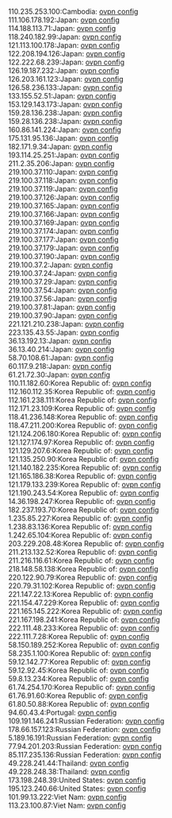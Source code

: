 110.235.253.100:Cambodia: [ovpn config](vpn/110_235_253_100.ovpn)  
111.106.178.192:Japan: [ovpn config](vpn/111_106_178_192.ovpn)  
114.188.113.71:Japan: [ovpn config](vpn/114_188_113_71.ovpn)  
118.240.182.99:Japan: [ovpn config](vpn/118_240_182_99.ovpn)  
121.113.100.178:Japan: [ovpn config](vpn/121_113_100_178.ovpn)  
122.208.194.126:Japan: [ovpn config](vpn/122_208_194_126.ovpn)  
122.222.68.239:Japan: [ovpn config](vpn/122_222_68_239.ovpn)  
126.19.187.232:Japan: [ovpn config](vpn/126_19_187_232.ovpn)  
126.203.161.123:Japan: [ovpn config](vpn/126_203_161_123.ovpn)  
126.58.236.133:Japan: [ovpn config](vpn/126_58_236_133.ovpn)  
133.155.52.51:Japan: [ovpn config](vpn/133_155_52_51.ovpn)  
153.129.143.173:Japan: [ovpn config](vpn/153_129_143_173.ovpn)  
159.28.136.238:Japan: [ovpn config](vpn/159_28_136_238.ovpn)  
159.28.136.238:Japan: [ovpn config](vpn/159_28_136_238.ovpn)  
160.86.141.224:Japan: [ovpn config](vpn/160_86_141_224.ovpn)  
175.131.95.136:Japan: [ovpn config](vpn/175_131_95_136.ovpn)  
182.171.9.34:Japan: [ovpn config](vpn/182_171_9_34.ovpn)  
193.114.25.251:Japan: [ovpn config](vpn/193_114_25_251.ovpn)  
211.2.35.206:Japan: [ovpn config](vpn/211_2_35_206.ovpn)  
219.100.37.110:Japan: [ovpn config](vpn/219_100_37_110.ovpn)  
219.100.37.118:Japan: [ovpn config](vpn/219_100_37_118.ovpn)  
219.100.37.119:Japan: [ovpn config](vpn/219_100_37_119.ovpn)  
219.100.37.126:Japan: [ovpn config](vpn/219_100_37_126.ovpn)  
219.100.37.165:Japan: [ovpn config](vpn/219_100_37_165.ovpn)  
219.100.37.166:Japan: [ovpn config](vpn/219_100_37_166.ovpn)  
219.100.37.169:Japan: [ovpn config](vpn/219_100_37_169.ovpn)  
219.100.37.174:Japan: [ovpn config](vpn/219_100_37_174.ovpn)  
219.100.37.177:Japan: [ovpn config](vpn/219_100_37_177.ovpn)  
219.100.37.179:Japan: [ovpn config](vpn/219_100_37_179.ovpn)  
219.100.37.190:Japan: [ovpn config](vpn/219_100_37_190.ovpn)  
219.100.37.2:Japan: [ovpn config](vpn/219_100_37_2.ovpn)  
219.100.37.24:Japan: [ovpn config](vpn/219_100_37_24.ovpn)  
219.100.37.29:Japan: [ovpn config](vpn/219_100_37_29.ovpn)  
219.100.37.54:Japan: [ovpn config](vpn/219_100_37_54.ovpn)  
219.100.37.56:Japan: [ovpn config](vpn/219_100_37_56.ovpn)  
219.100.37.81:Japan: [ovpn config](vpn/219_100_37_81.ovpn)  
219.100.37.90:Japan: [ovpn config](vpn/219_100_37_90.ovpn)  
221.121.210.238:Japan: [ovpn config](vpn/221_121_210_238.ovpn)  
223.135.43.55:Japan: [ovpn config](vpn/223_135_43_55.ovpn)  
36.13.192.13:Japan: [ovpn config](vpn/36_13_192_13.ovpn)  
36.13.40.214:Japan: [ovpn config](vpn/36_13_40_214.ovpn)  
58.70.108.61:Japan: [ovpn config](vpn/58_70_108_61.ovpn)  
60.117.9.218:Japan: [ovpn config](vpn/60_117_9_218.ovpn)  
61.21.72.30:Japan: [ovpn config](vpn/61_21_72_30.ovpn)  
110.11.182.60:Korea Republic of: [ovpn config](vpn/110_11_182_60.ovpn)  
112.160.112.35:Korea Republic of: [ovpn config](vpn/112_160_112_35.ovpn)  
112.161.238.111:Korea Republic of: [ovpn config](vpn/112_161_238_111.ovpn)  
112.171.23.109:Korea Republic of: [ovpn config](vpn/112_171_23_109.ovpn)  
118.41.236.148:Korea Republic of: [ovpn config](vpn/118_41_236_148.ovpn)  
118.47.211.200:Korea Republic of: [ovpn config](vpn/118_47_211_200.ovpn)  
121.124.206.180:Korea Republic of: [ovpn config](vpn/121_124_206_180.ovpn)  
121.127.174.97:Korea Republic of: [ovpn config](vpn/121_127_174_97.ovpn)  
121.129.207.6:Korea Republic of: [ovpn config](vpn/121_129_207_6.ovpn)  
121.135.250.90:Korea Republic of: [ovpn config](vpn/121_135_250_90.ovpn)  
121.140.182.235:Korea Republic of: [ovpn config](vpn/121_140_182_235.ovpn)  
121.165.186.38:Korea Republic of: [ovpn config](vpn/121_165_186_38.ovpn)  
121.179.133.239:Korea Republic of: [ovpn config](vpn/121_179_133_239.ovpn)  
121.190.243.54:Korea Republic of: [ovpn config](vpn/121_190_243_54.ovpn)  
14.36.198.247:Korea Republic of: [ovpn config](vpn/14_36_198_247.ovpn)  
182.237.193.70:Korea Republic of: [ovpn config](vpn/182_237_193_70.ovpn)  
1.235.85.227:Korea Republic of: [ovpn config](vpn/1_235_85_227.ovpn)  
1.238.83.136:Korea Republic of: [ovpn config](vpn/1_238_83_136.ovpn)  
1.242.65.104:Korea Republic of: [ovpn config](vpn/1_242_65_104.ovpn)  
203.229.208.48:Korea Republic of: [ovpn config](vpn/203_229_208_48.ovpn)  
211.213.132.52:Korea Republic of: [ovpn config](vpn/211_213_132_52.ovpn)  
211.216.116.61:Korea Republic of: [ovpn config](vpn/211_216_116_61.ovpn)  
218.148.58.138:Korea Republic of: [ovpn config](vpn/218_148_58_138.ovpn)  
220.122.90.79:Korea Republic of: [ovpn config](vpn/220_122_90_79.ovpn)  
220.79.31.102:Korea Republic of: [ovpn config](vpn/220_79_31_102.ovpn)  
221.147.22.13:Korea Republic of: [ovpn config](vpn/221_147_22_13.ovpn)  
221.154.47.229:Korea Republic of: [ovpn config](vpn/221_154_47_229.ovpn)  
221.165.145.222:Korea Republic of: [ovpn config](vpn/221_165_145_222.ovpn)  
221.167.198.241:Korea Republic of: [ovpn config](vpn/221_167_198_241.ovpn)  
222.111.48.233:Korea Republic of: [ovpn config](vpn/222_111_48_233.ovpn)  
222.111.7.28:Korea Republic of: [ovpn config](vpn/222_111_7_28.ovpn)  
58.150.189.252:Korea Republic of: [ovpn config](vpn/58_150_189_252.ovpn)  
58.235.1.100:Korea Republic of: [ovpn config](vpn/58_235_1_100.ovpn)  
59.12.142.77:Korea Republic of: [ovpn config](vpn/59_12_142_77.ovpn)  
59.12.92.45:Korea Republic of: [ovpn config](vpn/59_12_92_45.ovpn)  
59.8.13.234:Korea Republic of: [ovpn config](vpn/59_8_13_234.ovpn)  
61.74.254.170:Korea Republic of: [ovpn config](vpn/61_74_254_170.ovpn)  
61.76.91.60:Korea Republic of: [ovpn config](vpn/61_76_91_60.ovpn)  
61.80.50.88:Korea Republic of: [ovpn config](vpn/61_80_50_88.ovpn)  
94.60.43.4:Portugal: [ovpn config](vpn/94_60_43_4.ovpn)  
109.191.146.241:Russian Federation: [ovpn config](vpn/109_191_146_241.ovpn)  
178.66.157.123:Russian Federation: [ovpn config](vpn/178_66_157_123.ovpn)  
5.189.16.191:Russian Federation: [ovpn config](vpn/5_189_16_191.ovpn)  
77.94.201.203:Russian Federation: [ovpn config](vpn/77_94_201_203.ovpn)  
85.117.235.136:Russian Federation: [ovpn config](vpn/85_117_235_136.ovpn)  
49.228.241.44:Thailand: [ovpn config](vpn/49_228_241_44.ovpn)  
49.228.248.38:Thailand: [ovpn config](vpn/49_228_248_38.ovpn)  
173.198.248.39:United States: [ovpn config](vpn/173_198_248_39.ovpn)  
195.123.240.66:United States: [ovpn config](vpn/195_123_240_66.ovpn)  
101.99.13.222:Viet Nam: [ovpn config](vpn/101_99_13_222.ovpn)  
113.23.100.87:Viet Nam: [ovpn config](vpn/113_23_100_87.ovpn)  
